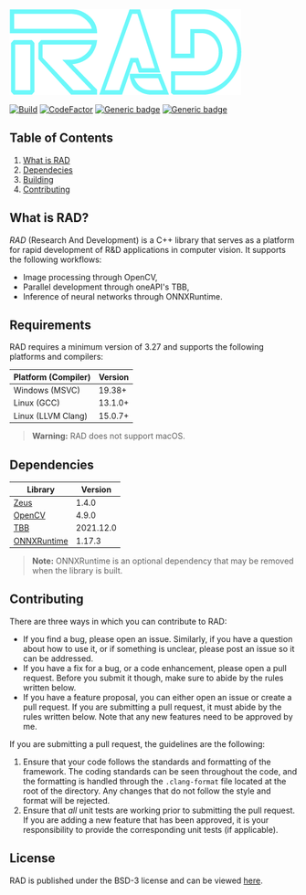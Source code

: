<a id="top"></a>
![RAD logo](data/logo/logo-transparent.png)

[![Build](https://github.com/marovira/rad/actions/workflows/build.yml/badge.svg)](https://github.com/marovira/rad/actions/workflows/build.yml)
[![CodeFactor](https://www.codefactor.io/repository/github/marovira/rad/badge)](https://www.codefactor.io/repository/github/marovira/rad)
[![Generic badge](https://img.shields.io/badge/license-BSD--3--Clause-green)](https://opensource.org/license/bsd-3-clause)
[![Generic badge](https://img.shields.io/badge/c%2B%2B-20-blue)](https://en.cppreference.com/w/cpp/20)

## Table of Contents

1. [What is RAD](#what-is-rad)
2. [Dependecies](#dependencies)
3. [Building](BUILDING.md)
4. [Contributing](#contributing)

## What is RAD?

*RAD* (Research And Development) is a C++ library that serves as a platform for rapid
development of R&D applications in computer vision. It supports the following workflows:

* Image processing through OpenCV,
* Parallel development through oneAPI's TBB,
* Inference of neural networks through ONNXRuntime.

## Requirements

RAD requires a minimum version of 3.27 and supports the following platforms and compilers:

| Platform (Compiler) | Version |
|---------------------|---------|
| Windows (MSVC) | 19.38+ |
| Linux (GCC) | 13.1.0+ |
| Linux (LLVM Clang) | 15.0.7+ |

> **Warning:** RAD does not support macOS.

## Dependencies

| Library | Version |
|---------------------|---------|
| [Zeus](https://github.com/marovira/zeus) | 1.4.0 |
| [OpenCV](https://github.com/opencv/opencv) |4.9.0 |
| [TBB](https://github.com/oneapi-src/oneTBB) |2021.12.0 |
| [ONNXRuntime](https://github.com/microsoft/onnxruntime) | 1.17.3 |

> **Note:** ONNXRuntime is an optional dependency that may be removed when the library is
> built.

## Contributing

There are three ways in which you can contribute to RAD:

* If you find a bug, please open an issue. Similarly, if you have a question
  about how to use it, or if something is unclear, please post an issue so it
  can be addressed.
* If you have a fix for a bug, or a code enhancement, please open a pull
  request. Before you submit it though, make sure to abide by the rules written
  below.
* If you have a feature proposal, you can either open an issue or create a pull
  request. If you are submitting a pull request, it must abide by the rules
  written below. Note that any new features need to be approved by me.

If you are submitting a pull request, the guidelines are the following:

1. Ensure that your code follows the standards and formatting of the framework.
   The coding standards can be seen throughout the code, and the formatting is
   handled through the `.clang-format` file located at the root of the
   directory. Any changes that do not follow the style and format will be
   rejected.
2. Ensure that *all* unit tests are working prior to submitting the pull
   request. If you are adding a new feature that has been approved, it is your
   responsibility to provide the corresponding unit tests (if applicable).

## License

RAD is published under the BSD-3 license and can be viewed
[here](https://github.com/marovira/rad/blob/master/LICENSE).
